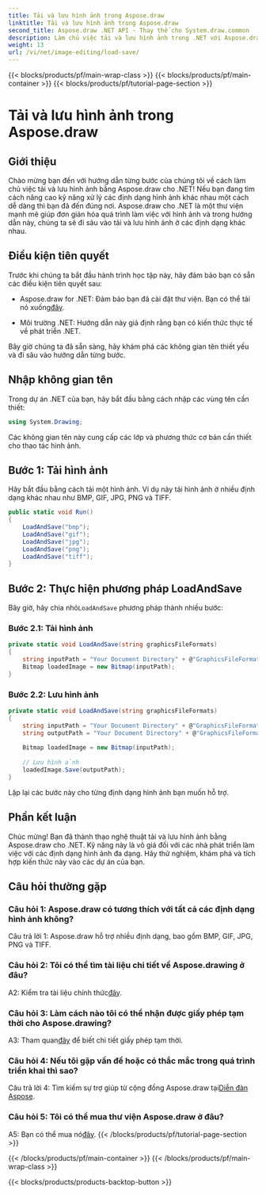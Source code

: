 ```yaml
---
title: Tải và lưu hình ảnh trong Aspose.draw
linktitle: Tải và lưu hình ảnh trong Aspose.draw
second_title: Aspose.draw .NET API - Thay thế cho System.draw.common
description: Làm chủ việc tải và lưu hình ảnh trong .NET với Aspose.draw. Khám phá các định dạng BMP, GIF, JPG, PNG, TIFF một cách dễ dàng.
weight: 13
url: /vi/net/image-editing/load-save/
---
```


{{< blocks/products/pf/main-wrap-class >}}
{{< blocks/products/pf/main-container >}}
{{< blocks/products/pf/tutorial-page-section >}}

# Tải và lưu hình ảnh trong Aspose.draw

## Giới thiệu

Chào mừng bạn đến với hướng dẫn từng bước của chúng tôi về cách làm chủ việc tải và lưu hình ảnh bằng Aspose.draw cho .NET! Nếu bạn đang tìm cách nâng cao kỹ năng xử lý các định dạng hình ảnh khác nhau một cách dễ dàng thì bạn đã đến đúng nơi. Aspose.draw cho .NET là một thư viện mạnh mẽ giúp đơn giản hóa quá trình làm việc với hình ảnh và trong hướng dẫn này, chúng ta sẽ đi sâu vào tải và lưu hình ảnh ở các định dạng khác nhau.

## Điều kiện tiên quyết

Trước khi chúng ta bắt đầu hành trình học tập này, hãy đảm bảo bạn có sẵn các điều kiện tiên quyết sau:

-  Aspose.draw for .NET: Đảm bảo bạn đã cài đặt thư viện. Bạn có thể tải nó xuống[đây](https://releases.aspose.com/drawing/net/).

- Môi trường .NET: Hướng dẫn này giả định rằng bạn có kiến thức thực tế về phát triển .NET.

Bây giờ chúng ta đã sẵn sàng, hãy khám phá các không gian tên thiết yếu và đi sâu vào hướng dẫn từng bước.

## Nhập không gian tên

Trong dự án .NET của bạn, hãy bắt đầu bằng cách nhập các vùng tên cần thiết:

```csharp
using System.Drawing;
```

Các không gian tên này cung cấp các lớp và phương thức cơ bản cần thiết cho thao tác hình ảnh.

## Bước 1: Tải hình ảnh

Hãy bắt đầu bằng cách tải một hình ảnh. Ví dụ này tải hình ảnh ở nhiều định dạng khác nhau như BMP, GIF, JPG, PNG và TIFF.

```csharp
public static void Run()
{
    LoadAndSave("bmp");
    LoadAndSave("gif");
    LoadAndSave("jpg");
    LoadAndSave("png");
    LoadAndSave("tiff");
}
```

## Bước 2: Thực hiện phương pháp LoadAndSave

 Bây giờ, hãy chia nhỏ`LoadAndSave` phương pháp thành nhiều bước:

### Bước 2.1: Tải hình ảnh

```csharp
private static void LoadAndSave(string graphicsFileFormats)
{
    string inputPath = "Your Document Directory" + @"GraphicsFileFormats\image." + graphicsFileFormats;
    Bitmap loadedImage = new Bitmap(inputPath);
}
```

### Bước 2.2: Lưu hình ảnh

```csharp
private static void LoadAndSave(string graphicsFileFormats)
{
    string inputPath = "Your Document Directory" + @"GraphicsFileFormats\image." + graphicsFileFormats;
    string outputPath = "Your Document Directory" + @"GraphicsFileFormats\image_out." + graphicsFileFormats;
    
    Bitmap loadedImage = new Bitmap(inputPath);
    
    // Lưu hình ảnh
    loadedImage.Save(outputPath);
}
```

Lặp lại các bước này cho từng định dạng hình ảnh bạn muốn hỗ trợ.

## Phần kết luận

Chúc mừng! Bạn đã thành thạo nghệ thuật tải và lưu hình ảnh bằng Aspose.draw cho .NET. Kỹ năng này là vô giá đối với các nhà phát triển làm việc với các định dạng hình ảnh đa dạng. Hãy thử nghiệm, khám phá và tích hợp kiến thức này vào các dự án của bạn.

## Câu hỏi thường gặp

### Câu hỏi 1: Aspose.draw có tương thích với tất cả các định dạng hình ảnh không?

Câu trả lời 1: Aspose.draw hỗ trợ nhiều định dạng, bao gồm BMP, GIF, JPG, PNG và TIFF.

### Câu hỏi 2: Tôi có thể tìm tài liệu chi tiết về Aspose.drawing ở đâu?

A2: Kiểm tra tài liệu chính thức[đây](https://reference.aspose.com/drawing/net/).

### Câu hỏi 3: Làm cách nào tôi có thể nhận được giấy phép tạm thời cho Aspose.drawing?

 A3: Tham quan[đây](https://purchase.aspose.com/temporary-license/) để biết chi tiết giấy phép tạm thời.

### Câu hỏi 4: Nếu tôi gặp vấn đề hoặc có thắc mắc trong quá trình triển khai thì sao?

 Câu trả lời 4: Tìm kiếm sự trợ giúp từ cộng đồng Aspose.draw tại[Diễn đàn Aspose](https://forum.aspose.com/c/diagram/17).

### Câu hỏi 5: Tôi có thể mua thư viện Aspose.draw ở đâu?

 A5: Bạn có thể mua nó[đây](https://purchase.aspose.com/buy).
{{< /blocks/products/pf/tutorial-page-section >}}

{{< /blocks/products/pf/main-container >}}
{{< /blocks/products/pf/main-wrap-class >}}

{{< blocks/products/products-backtop-button >}}
